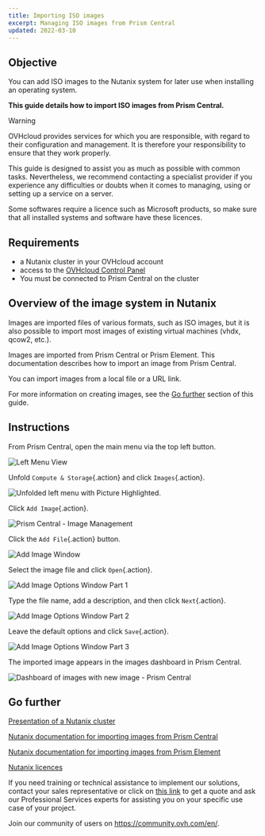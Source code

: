 ```yaml
---
title: Importing ISO images
excerpt: Managing ISO images from Prism Central
updated: 2022-03-10
---
```


## Objective

You can add ISO images to the Nutanix system for later use when installing an operating system.

**This guide details how to import ISO images from Prism Central.**

> [!warning]
> OVHcloud provides services for which you are responsible, with regard to their configuration and management. It is therefore your responsibility to ensure that they work properly.
>
> This guide is designed to assist you as much as possible with common tasks. Nevertheless, we recommend contacting a specialist provider if you experience any difficulties or doubts when it comes to managing, using or setting up a service on a server.
>
> Some softwares require a licence such as Microsoft products, so make sure that all installed systems and software have these licences.

## Requirements

- a Nutanix cluster in your OVHcloud account
- access to the [OVHcloud Control Panel](https://ca.ovh.com/auth/?action=gotomanager&from=https://www.ovh.com/world/&ovhSubsidiary=we)
- You must be connected to Prism Central on the cluster

## Overview of the image system in Nutanix

Images are imported files of various formats, such as ISO images, but it is also possible to import most images of existing virtual machines (vhdx, qcow2, etc.).

Images are imported from Prism Central or Prism Element. This documentation describes how to import an image from Prism Central.

You can import images from a local file or a URL link.

For more information on creating images, see the [Go further](05-image-import_#gofurther.) section of this guide.

## Instructions

From Prism Central, open the main menu via the top left button. 

![Left Menu View](PrismCentralDashboardWithLeftMenu.PNG)

Unfold `Compute & Storage`{.action} and click `Images`{.action}.

![Unfolded left menu with Picture Highlighted](PrismCentralLefMenuToImage.PNG).

Click `Add Image`{.action}.

![Prism Central - Image Management](PrismCentralAddImage.PNG)

Click the `Add File`{.action} button.

![Add Image Window](AddImage01.PNG)

Select the image file and click `Open`{.action}.

![Add Image Options Window Part 1](AddImage02.PNG)

Type the file name, add a description, and then click `Next`{.action}.

![Add Image Options Window Part 2](AddImage03.PNG)

Leave the default options and click `Save`{.action}.

![Add Image Options Window Part 3](AddImage04.PNG)

The imported image appears in the images dashboard in Prism Central.

![Dashboard of images with new image - Prism Central](PrismCentralDashboardImagesWithNewImages.PNG)

## Go further <a name="gofurther"></a>

[Presentation of a Nutanix cluster](03-nutanix-hci1.)

[Nutanix documentation for importing images from Prism Central](https://portal.nutanix.com/page/documents/details?targetId=Prism-Central-Guide-Prism-v5_20:mul-image-import-pc-t.html)

[Nutanix documentation for importing images from Prism Element](https://portal.nutanix.com/page/documents/details?targetId=Web-Console-Guide-Prism-v5_20:wc-image-configure-acropolis-wc-t.html)

[Nutanix licences](https://www.nutanix.com/products/software-options)

If you need training or technical assistance to implement our solutions, contact your sales representative or click on [this link](https://www.ovhcloud.com/en/professional-services/) to get a quote and ask our Professional Services experts for assisting you on your specific use case of your project.

Join our community of users on <https://community.ovh.com/en/>.
